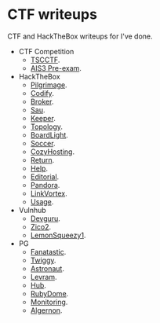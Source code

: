 # CTF writeups
CTF and HackTheBox writeups for I've done.

- CTF Competition
  -  [TSCCTF](TSCCTF/README.md).
  -  [AIS3 Pre-exam](AIS3_pre_examREADME.md).
- HackTheBox
  - [Pilgrimage](machine/Pilgrimage/README.md).  
  - [Codify](machine/Codify/README.md).
  - [Broker](machine/Broker/README.md).
  - [Sau](machine/Sau/README.md).
  - [Keeper](machine/Keeper/README.md).
  - [Topology](machine/Topology/README.md).
  - [BoardLight](machine/BoardLight/README.md).
  - [Soccer](machine/Soccer/README.md).
  - [CozyHosting](machine/CozyHosting/README.md).
  - [Return](machine/Return/README.md).
  - [Help](machine/Help/README.md).
  - [Editorial](machine/Editorial/README.md).
  - [Pandora](machine/Pandora/README.md).
  - [LinkVortex](machine/LinkVortex/README.md).
  - [Usage](machine/Usage/README.md).
- Vulnhub
  - [Devguru](machine/Devguru/README.md).
  - [Zico2](machine/Zico2/README.md).
  - [LemonSqueezy1](machine/LemonSqueezy1/README.md).
- PG
  - [Fanatastic](machine/Fanatastic/README.md).
  - [Twiggy](machine/Twiggy/README.md).
  - [Astronaut](machine/Astronaut/README.md).
  - [Levram](machine/Levram/README.md).
  - [Hub](machine/Hub/README.md).
  - [RubyDome](machine/RubyDome/README.md).
  - [Monitoring](machine/Monitoring/README.md).
  - [Algernon](machine/Algernon/README.md).

